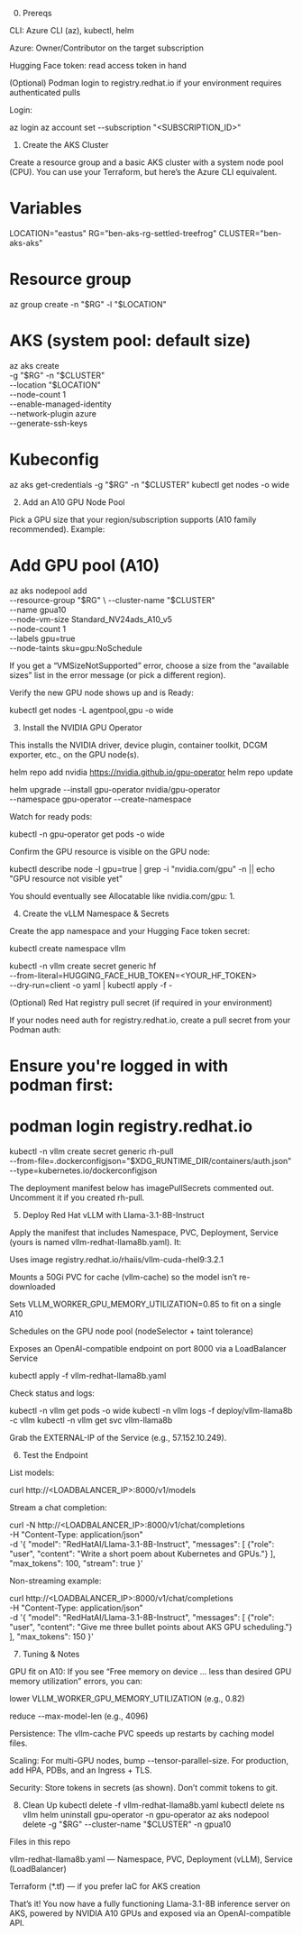 0) Prereqs

CLI: Azure CLI (az), kubectl, helm

Azure: Owner/Contributor on the target subscription

Hugging Face token: read access token in hand

(Optional) Podman login to registry.redhat.io if your environment requires authenticated pulls

Login:

az login
az account set --subscription "<SUBSCRIPTION_ID>"

1) Create the AKS Cluster

Create a resource group and a basic AKS cluster with a system node pool (CPU). You can use your Terraform, but here’s the Azure CLI equivalent.

# Variables
LOCATION="eastus"
RG="ben-aks-rg-settled-treefrog"
CLUSTER="ben-aks-aks"

# Resource group
az group create -n "$RG" -l "$LOCATION"

# AKS (system pool: default size)
az aks create \
  -g "$RG" -n "$CLUSTER" \
  --location "$LOCATION" \
  --node-count 1 \
  --enable-managed-identity \
  --network-plugin azure \
  --generate-ssh-keys

# Kubeconfig
az aks get-credentials -g "$RG" -n "$CLUSTER"
kubectl get nodes -o wide

2) Add an A10 GPU Node Pool

Pick a GPU size that your region/subscription supports (A10 family recommended). Example:

# Add GPU pool (A10)
az aks nodepool add \
  --resource-group "$RG" \
  --cluster-name "$CLUSTER" \
  --name gpua10 \
  --node-vm-size Standard_NV24ads_A10_v5 \
  --node-count 1 \
  --labels gpu=true \
  --node-taints sku=gpu:NoSchedule


If you get a “VMSizeNotSupported” error, choose a size from the “available sizes” list in the error message (or pick a different region).

Verify the new GPU node shows up and is Ready:

kubectl get nodes -L agentpool,gpu -o wide

3) Install the NVIDIA GPU Operator

This installs the NVIDIA driver, device plugin, container toolkit, DCGM exporter, etc., on the GPU node(s).

helm repo add nvidia https://nvidia.github.io/gpu-operator
helm repo update

helm upgrade --install gpu-operator nvidia/gpu-operator \
  --namespace gpu-operator --create-namespace


Watch for ready pods:

kubectl -n gpu-operator get pods -o wide


Confirm the GPU resource is visible on the GPU node:

kubectl describe node -l gpu=true | grep -i "nvidia.com/gpu" -n || echo "GPU resource not visible yet"


You should eventually see Allocatable like nvidia.com/gpu: 1.

4) Create the vLLM Namespace & Secrets

Create the app namespace and your Hugging Face token secret:

kubectl create namespace vllm

kubectl -n vllm create secret generic hf \
  --from-literal=HUGGING_FACE_HUB_TOKEN=<YOUR_HF_TOKEN> \
  --dry-run=client -o yaml | kubectl apply -f -

(Optional) Red Hat registry pull secret (if required in your environment)

If your nodes need auth for registry.redhat.io, create a pull secret from your Podman auth:

# Ensure you're logged in with podman first:
# podman login registry.redhat.io

kubectl -n vllm create secret generic rh-pull \
  --from-file=.dockerconfigjson="$XDG_RUNTIME_DIR/containers/auth.json" \
  --type=kubernetes.io/dockerconfigjson


The deployment manifest below has imagePullSecrets commented out. Uncomment it if you created rh-pull.

5) Deploy Red Hat vLLM with Llama-3.1-8B-Instruct

Apply the manifest that includes Namespace, PVC, Deployment, Service (yours is named vllm-redhat-llama8b.yaml). It:

Uses image registry.redhat.io/rhaiis/vllm-cuda-rhel9:3.2.1

Mounts a 50Gi PVC for cache (vllm-cache) so the model isn’t re-downloaded

Sets VLLM_WORKER_GPU_MEMORY_UTILIZATION=0.85 to fit on a single A10

Schedules on the GPU node pool (nodeSelector + taint tolerance)

Exposes an OpenAI-compatible endpoint on port 8000 via a LoadBalancer Service

kubectl apply -f vllm-redhat-llama8b.yaml


Check status and logs:

kubectl -n vllm get pods -o wide
kubectl -n vllm logs -f deploy/vllm-llama8b -c vllm
kubectl -n vllm get svc vllm-llama8b


Grab the EXTERNAL-IP of the Service (e.g., 57.152.10.249).

6) Test the Endpoint

List models:

curl http://<LOADBALANCER_IP>:8000/v1/models


Stream a chat completion:

curl -N http://<LOADBALANCER_IP>:8000/v1/chat/completions \
  -H "Content-Type: application/json" \
  -d '{
    "model": "RedHatAI/Llama-3.1-8B-Instruct",
    "messages": [
      {"role": "user", "content": "Write a short poem about Kubernetes and GPUs."}
    ],
    "max_tokens": 100,
    "stream": true
  }'


Non-streaming example:

curl http://<LOADBALANCER_IP>:8000/v1/chat/completions \
  -H "Content-Type: application/json" \
  -d '{
    "model": "RedHatAI/Llama-3.1-8B-Instruct",
    "messages": [
      {"role": "user", "content": "Give me three bullet points about AKS GPU scheduling."}
    ],
    "max_tokens": 150
  }'

7) Tuning & Notes

GPU fit on A10: If you see “Free memory on device … less than desired GPU memory utilization” errors, you can:

lower VLLM_WORKER_GPU_MEMORY_UTILIZATION (e.g., 0.82)

reduce --max-model-len (e.g., 4096)

Persistence: The vllm-cache PVC speeds up restarts by caching model files.

Scaling: For multi-GPU nodes, bump --tensor-parallel-size. For production, add HPA, PDBs, and an Ingress + TLS.

Security: Store tokens in secrets (as shown). Don’t commit tokens to git.

8) Clean Up
kubectl delete -f vllm-redhat-llama8b.yaml
kubectl delete ns vllm
helm uninstall gpu-operator -n gpu-operator
az aks nodepool delete -g "$RG" --cluster-name "$CLUSTER" -n gpua10

Files in this repo

vllm-redhat-llama8b.yaml — Namespace, PVC, Deployment (vLLM), Service (LoadBalancer)

Terraform (*.tf) — if you prefer IaC for AKS creation

That’s it! You now have a fully functioning Llama-3.1-8B inference server on AKS, powered by NVIDIA A10 GPUs and exposed via an OpenAI-compatible API.
